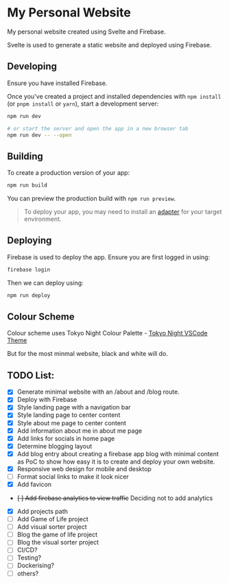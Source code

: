 # My Personal Website

My personal website created using Svelte and Firebase.

Svelte is used to generate a static website and deployed using Firebase.

## Developing

Ensure you have installed Firebase.

Once you've created a project and installed dependencies with `npm install` (or `pnpm install` or `yarn`), start a development server:

```bash
npm run dev

# or start the server and open the app in a new browser tab
npm run dev -- --open
```

## Building

To create a production version of your app:

```bash
npm run build
```

You can preview the production build with `npm run preview`.

> To deploy your app, you may need to install an [adapter](https://kit.svelte.dev/docs/adapters) for your target environment.

## Deploying

Firebase is used to deploy the app. Ensure you are first logged in using:

```bash
firebase login
```

Then we can deploy using:

```bash
npm run deploy
```

## Colour Scheme

Colour scheme uses Tokyo Night Colour Palette - [Tokyo Night VSCode Theme](https://github.com/enkia/tokyo-night-vscode-theme)

But for the most minmal website, black and white will do.

## TODO List:

- [x] Generate minimal website with an /about and /blog route.
- [x] Deploy with Firebase
- [x] Style landing page with a navigation bar
- [x] Style landing page to center content
- [x] Style about me page to center content
- [x] Add information about me in about me page
- [x] Add links for socials in home page
- [x] Determine blogging layout
- [x] Add blog entry about creating a firebase app blog with minimal content as PoC to show how easy it is to create and deploy your own website.
- [x] Responsive web design for mobile and desktop
- [ ] Format social links to make it look nicer
- [x] Add favicon
- ~~[ ] Add firebase analytics to view traffic~~ Deciding not to add analytics
- [x] Add projects path
- [ ] Add Game of Life project
- [ ] Add visual sorter project
- [ ] Blog the game of life project
- [ ] Blog the visual sorter project
- [ ] CI/CD?
- [ ] Testing?
- [ ] Dockerising?
- [ ] others?
